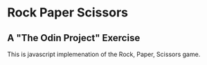 # Rock Paper Scissors
## A "The Odin Project" Exercise

This is javascript implemenation of the Rock, Paper, Scissors game.
